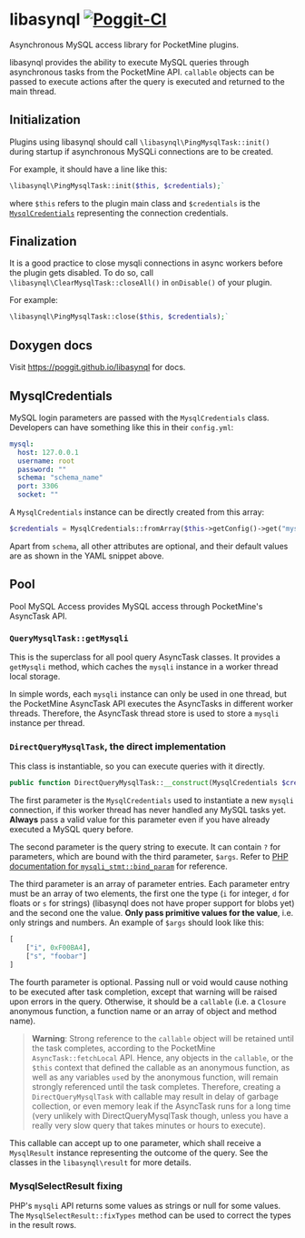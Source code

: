 # libasynql [![Poggit-CI](https://poggit.pmmp.io/ci.badge/poggit/libasynql/libasynql)](https://poggit.pmmp.io/ci/poggit/libasynql/libasynql)
Asynchronous MySQL access library for PocketMine plugins.

libasynql provides the ability to execute MySQL queries through asynchronous tasks from the PocketMine API. `callable` objects can be passed to execute actions after the query is executed and returned to the main thread.

## Initialization
Plugins using libasynql should call `\libasynql\PingMysqlTask::init()` during startup if asynchronous MySQLi connections are to be created.

For example, it should have a line like this:

```php
\libasynql\PingMysqlTask::init($this, $credentials);`
```

where `$this` refers to the plugin main class and `$credentials` is the [`MysqlCredentials`](#mysqlcredentials) representing the connection credentials.

## Finalization
It is a good practice to close mysqli connections in async workers before the plugin gets disabled. To do so, call `\libasynql\ClearMysqlTask::closeAll()` in `onDisable()` of your plugin.

For example:

```php
\libasynql\PingMysqlTask::close($this, $credentials);`
```

## Doxygen docs
Visit https://poggit.github.io/libasynql for docs.

## MysqlCredentials
MySQL login parameters are passed with the `MysqlCredentials` class. Developers can have something like this in their `config.yml`:

```yaml
mysql:
  host: 127.0.0.1
  username: root
  password: ""
  schema: "schema_name"
  port: 3306
  socket: ""
```

A `MysqlCredentials` instance can be directly created from this array:

```php
$credentials = MysqlCredentials::fromArray($this->getConfig()->get("mysql"));
```

Apart from `schema`, all other attributes are optional, and their default values are as shown in the YAML snippet above.

## Pool
Pool MySQL Access provides MySQL access through PocketMine's AsyncTask API. 

### `QueryMysqlTask::getMysqli`
This is the superclass for all pool query AsyncTask classes. It provides a `getMysqli` method, which caches the `mysqli` instance in a worker thread local storage.

In simple words, each `mysqli` instance can only be used in one thread, but the PocketMine AsyncTask API executes the AsyncTasks in different worker threads. Therefore, the AsyncTask thread store is used to store a `mysqli` instance per thread.

### `DirectQueryMysqlTask`, the direct implementation
This class is instantiable, so you can execute queries with it directly.

```php
public function DirectQueryMysqlTask::__construct(MysqlCredentials $credentials, string $query, array $args = [], callable $callback = null);
```

The first parameter is the `MysqlCredentials` used to instantiate a new `mysqli` connection, if this worker thread has never handled any MySQL tasks yet. **Always** pass a valid value for this parameter even if you have already executed a MySQL query before.

The second parameter is the query string to execute. It can contain `?` for parameters, which are bound with the third parameter, `$args`. Refer to [PHP documentation for `mysqli_stmt::bind_param`](http://php.net/mysqli-stmt.bind-param) for reference.

The third parameter is an array of parameter entries. Each parameter entry must be an array of two elements, the first one the type (`i` for integer, `d` for floats or `s` for strings) (libasynql does not have proper support for blobs yet) and the second one the value. **Only pass primitive values for the value**, i.e. only strings and numbers. An example of `$args` should look like this:

```php
[
    ["i", 0xF00BA4],
    ["s", "foobar"]
]
```

The fourth parameter is optional. Passing null or void would cause nothing to be executed after task completion, except that warning will be raised upon errors in the query. Otherwise, it should be a `callable` (i.e. a `Closure` anonymous function, a function name or an array of object and method name). 

> **Warning**: Strong reference to the `callable` object will be retained until the task completes, according to the PocketMine `AsyncTask::fetchLocal` API. Hence, any objects in the `callable`, or the `$this` context that defined the callable as an anonymous function, as well as any variables `use`d by the anonymous function, will remain strongly referenced until the task completes. Therefore, creating a `DirectQueryMysqlTask` with callable may result in delay of garbage collection, or even memory leak if the AsyncTask runs for a long time (very unlikely with DirectQueryMysqlTask though, unless you have a really very slow query that takes minutes or hours to execute).

This callable can accept up to one parameter, which shall receive a `MysqlResult` instance representing the outcome of the query. See the classes in the `libasynql\result` for more details.

### MysqlSelectResult fixing
PHP's `mysqli` API returns some values as strings or null for some values. The `MysqlSelectResult::fixTypes` method can be used to correct the types in the result rows.
